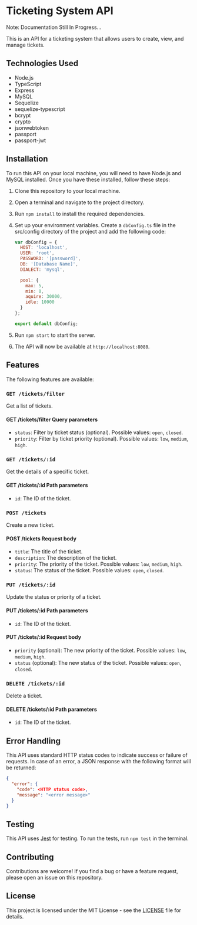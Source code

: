# Ticketing System API

Note: Documentation Still In Progress...

This is an API for a ticketing system that allows users to create, view, and manage tickets.

## Technologies Used

- Node.js
- TypeScript
- Express
- MySQL
- Sequelize
- sequelize-typescript
- bcrypt
- crypto
- jsonwebtoken
- passport
- passport-jwt

## Installation

To run this API on your local machine, you will need to have Node.js and MySQL installed. Once you have these installed, follow these steps:

1. Clone this repository to your local machine.
2. Open a terminal and navigate to the project directory.
3. Run `npm install` to install the required dependencies.
4. Set up your environment variables. Create a `dbConfig.ts` file in the src/config directory of the project and add the following code:

   ```javascript
   var dbConfig = {
     HOST: 'localhost',
     USER: 'root',
     PASSWORD: '[password]',
     DB: '[Database Name]',
     DIALECT: 'mysql',

     pool: {
       max: 5,
       min: 0,
       aquire: 30000,
       idle: 10000
     }
   };

   export default dbConfig;
   ```

5. Run `npm start` to start the server.
6. The API will now be available at `http://localhost:8080`.

## Features

The following features are available:

### `GET /tickets/filter`

Get a list of tickets.

#### GET /tickets/filter Query parameters

- `status`: Filter by ticket status (optional). Possible values: `open`, `closed`.
- `priority`: Filter by ticket priority (optional). Possible values: `low`, `medium`, `high`.

### `GET /tickets/:id`

Get the details of a specific ticket.

#### GET /tickets/:id Path parameters

- `id`: The ID of the ticket.

### `POST /tickets`

Create a new ticket.

#### POST /tickets Request body

- `title`: The title of the ticket.
- `description`: The description of the ticket.
- `priority`: The priority of the ticket. Possible values: `low`, `medium`, `high`.
- `status`: The status of the ticket. Possible values: `open`, `closed`.

### `PUT /tickets/:id`

Update the status or priority of a ticket.

#### PUT /tickets/:id Path parameters

- `id`: The ID of the ticket.

#### PUT /tickets/:id Request body

- `priority` (optional): The new priority of the ticket. Possible values: `low`, `medium`, `high`.
- `status` (optional): The new status of the ticket. Possible values: `open`, `closed`.

### `DELETE /tickets/:id`

Delete a ticket.

#### DELETE /tickets/:id Path parameters

- `id`: The ID of the ticket.

## Error Handling

This API uses standard HTTP status codes to indicate success or failure of requests. In case of an error, a JSON response with the following format will be returned:

```json
{
  "error": {
    "code": <HTTP status code>,
    "message": "<error message>"
  }
}
```

## Testing

This API uses [Jest](https://jestjs.io/) for testing. To run the tests, run `npm test` in the terminal.

## Contributing

Contributions are welcome! If you find a bug or have a feature request, please open an issue on this repository.

## License

This project is licensed under the MIT License - see the [LICENSE](LICENSE) file for details.
